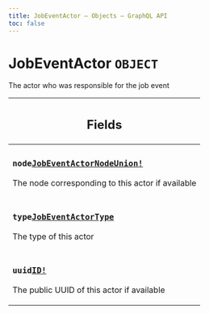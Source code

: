 ```yaml
---
title: JobEventActor – Objects – GraphQL API
toc: false
---
```

<!--
  _____   ____    _   _  ____ _______   ______ _____ _____ _______
  |  __  / __   |  | |/ __ __   __| |  ____|  __ _   _|__   __|
  | |  | | |  | | |  | | |  | | | |    | |__  | |  | || |    | |
  | |  | | |  | | | . ` | |  | | | |    |  __| | |  | || |    | |
  | |__| | |__| | | |  | |__| | | |    | |____| |__| || |_   | |
  |_____/ ____/  |_| _|____/  |_|    |______|_____/_____|  |_|
  This file is auto-generated by script/generate_graphql_api_content.sh,
  please build the schema.json by running `rails api:graph:export`
  with https://github.com/buildkite/buildkite/,
  replace the content in data/graphql_data_schema.json
  and run the generation script `./scripts/generate-graphql-api-content.sh`.
-->
<!-- vale off -->
<h1 class="has-pills" data-algolia-exclude>
  JobEventActor
  <span class="pill pill--object pill--normal-case pill--large"><code>OBJECT</code></span>
</h1>
<!-- vale on -->


<p>The actor who was responsible for the job event</p>


<table class="responsive-table responsive-table--single-column-rows">
  <thead>
    <th>
      <h2 data-algolia-exclude>Fields</h2>
    </th>
  </thead>
  <tbody>
    <tr><td><h3 class="is-small has-pills"><code>node</code><a href="/docs/apis/graphql/schemas/union/jobeventactornodeunion" class="pill pill--union pill--normal-case pill--medium" title="Go to UNION JobEventActorNodeUnion"><code>JobEventActorNodeUnion!</code></a></h3><p>The node corresponding to this actor if available</p></td></tr><tr><td><h3 class="is-small has-pills"><code>type</code><a href="/docs/apis/graphql/schemas/enum/jobeventactortype" class="pill pill--enum pill--normal-case pill--medium" title="Go to ENUM JobEventActorType"><code>JobEventActorType</code></a></h3><p>The type of this actor</p></td></tr><tr><td><h3 class="is-small has-pills"><code>uuid</code><a href="/docs/apis/graphql/schemas/scalar/id" class="pill pill--scalar pill--normal-case pill--medium" title="Go to SCALAR ID"><code>ID!</code></a></h3><p>The public UUID of this actor if available</p></td></tr>
  </tbody>
</table>
